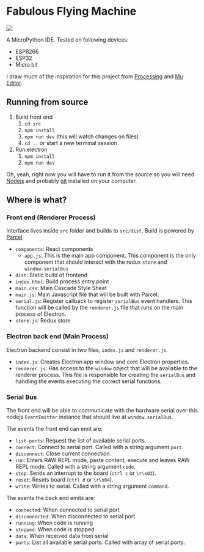 # Fabulous Flying Machine

![](https://i.imgur.com/iwiqVjJ.png)

A MicroPython IDE. Tested on following devices:

- ESP8266
- ESP32
- Micro:bit

I draw much of the inspiration for this project from [Processing](https://processing.org) and [Mu Editor](https://codewith.mu/).

## Running from source

1. Build front end
	1. `cd src`
	1. `npm install`
	1. `npm run dev` (this will watch changes on files)
	1. `cd ..` or start a new terminal session
1. Run electron
	1. `npm install`
	1. `npm run dev`

Oh, yeah, right now you will have to run it from the source so you will need [Nodejs](https://nodejs.org/en/) and probably [git](https://git-scm.com/) installed on your computer.

## Where is what?

### Front end (Renderer Process)

Interface lives inside `src` folder and builds to `src/dist`. Build is powered by [Parcel](https://parceljs.org/).

- `components`: React components
	- `app.js`: This is the main app component. This component is the only component that should interact with the redux `store` and `window.serialBus`
- `dist`: Static build of frontend
- `index.html`: Build process entry point
- `main.css`: Main Cascade Style Sheet
- `main.js`: Main Javascript file that will be built with Parcel.
- `serial.js`: Register callback to register `serialBus` event handlers. This function will be called by the `renderer.js` file that runs on the main process of Electron.
- `store.js`: Redux store

### Electron back end (Main Process)

Electron backend consist in two files, `index.js` and `renderer.js`.

- `index.js`: Creates Electron app window and core Electron properties.
- `renderer.js`: Has access to the `window` object that will be available to the renderer process. This file is responsible for creating the `serialBus` and handling the events executing the correct serial functions.

### Serial Bus

The front end will be able to communicate with the hardware serial over this nodejs `EventEmitter` instance that should live at `window.serialBus`.

The events the front end can emit are:
- `list-ports`: Request the list of available serial ports.
- `connect`: Connect to serial port. Called with a string argument `port`.
- `disconnect`: Close current connection.
- `run`: Enters RAW REPL mode, paste content, execute and leaves RAW REPL mode. Called with a string argument `code`.
- `stop`: Sends an interrupt to the board (`ctrl c` or `\r\x03`).
- `reset`: Resets board (`ctrl d` or `\r\x04`).
- `write`: Writes to serial. Called with a string argument `command`.

The events the back end emits are:
- `connected`: When connected to serial port
- `disconnected`: When disconnected to serial port
- `running`: When code is running
- `stopped`: When code is stopped
- `data`: When received data from serial
- `ports`: List all available serial ports. Called with array of serial ports.
